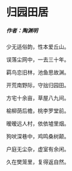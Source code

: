 # 归园田居
##### 作者：陶渊明

少无适俗韵，性本爱丘山。 

误落尘网中，一去三十年。  

羁鸟恋旧林，池鱼思故渊。  

开荒南野际，守拙归园田。  

方宅十余亩，草屋八九间。  

榆柳荫后檐，桃李罗堂前。  

暧暧远人村，依依墟里烟。  

狗吠深巷中，鸡鸣桑树颠。  

户庭无尘杂，虚室有余闲。  

久在樊笼里，复得返自然。  
